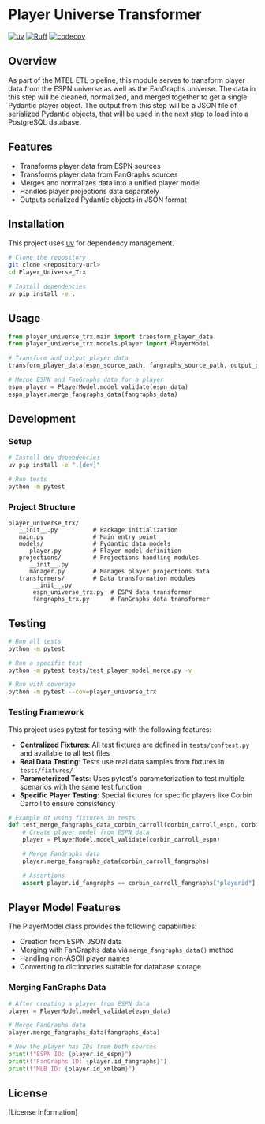 # Player Universe Transformer
[![uv](https://img.shields.io/endpoint?url=https://raw.githubusercontent.com/astral-sh/uv/main/assets/badge/v0.json)](https://github.com/astral-sh/uv)
[![Ruff](https://img.shields.io/endpoint?url=https://raw.githubusercontent.com/astral-sh/ruff/main/assets/badge/v2.json)](https://github.com/astral-sh/ruff)
[![codecov](https://codecov.io/gh/MTBLL/Player_Universe_Trx/graph/badge.svg?token=9EE4ZWL41W)](https://codecov.io/gh/MTBLL/Player_Universe_Trx)

## Overview

As part of the MTBL ETL pipeline, this module serves to transform player data from the ESPN universe as well as the FanGraphs universe. The data in this step will be cleaned, normalized, and merged together to get a single Pydantic player object. The output from this step will be a JSON file of serialized Pydantic objects, that will be used in the next step to load into a PostgreSQL database.

## Features

- Transforms player data from ESPN sources
- Transforms player data from FanGraphs sources
- Merges and normalizes data into a unified player model
- Handles player projections data separately
- Outputs serialized Pydantic objects in JSON format

## Installation

This project uses [uv](https://github.com/astral-sh/uv) for dependency management.

```bash
# Clone the repository
git clone <repository-url>
cd Player_Universe_Trx

# Install dependencies
uv pip install -e .
```

## Usage

```python
from player_universe_trx.main import transform_player_data
from player_universe_trx.models.player import PlayerModel

# Transform and output player data
transform_player_data(espn_source_path, fangraphs_source_path, output_path)

# Merge ESPN and FanGraphs data for a player
espn_player = PlayerModel.model_validate(espn_data)
espn_player.merge_fangraphs_data(fangraphs_data)
```

## Development

### Setup

```bash
# Install dev dependencies
uv pip install -e ".[dev]"

# Run tests
python -m pytest
```

### Project Structure

```
player_universe_trx/
   __init__.py          # Package initialization
   main.py              # Main entry point
   models/              # Pydantic data models
      player.py         # Player model definition
   projections/         # Projections handling modules
      __init__.py
      manager.py        # Manages player projections data
   transformers/        # Data transformation modules
       __init__.py
       espn_universe_trx.py  # ESPN data transformer
       fangraphs_trx.py      # FanGraphs data transformer
```

## Testing

```bash
# Run all tests
python -m pytest

# Run a specific test
python -m pytest tests/test_player_model_merge.py -v

# Run with coverage
python -m pytest --cov=player_universe_trx
```

### Testing Framework

This project uses pytest for testing with the following features:

- **Centralized Fixtures**: All test fixtures are defined in `tests/conftest.py` and available to all test files
- **Real Data Testing**: Tests use real data samples from fixtures in `tests/fixtures/`
- **Parameterized Tests**: Uses pytest's parameterization to test multiple scenarios with the same test function
- **Specific Player Testing**: Special fixtures for specific players like Corbin Carroll to ensure consistency

```python
# Example of using fixtures in tests
def test_merge_fangraphs_data_corbin_carroll(corbin_carroll_espn, corbin_carroll_fangraphs):
    # Create player model from ESPN data
    player = PlayerModel.model_validate(corbin_carroll_espn)

    # Merge FanGraphs data
    player.merge_fangraphs_data(corbin_carroll_fangraphs)

    # Assertions
    assert player.id_fangraphs == corbin_carroll_fangraphs["playerid"]
```

## Player Model Features

The PlayerModel class provides the following capabilities:

- Creation from ESPN JSON data
- Merging with FanGraphs data via `merge_fangraphs_data()` method
- Handling non-ASCII player names
- Converting to dictionaries suitable for database storage

### Merging FanGraphs Data

```python
# After creating a player from ESPN data
player = PlayerModel.model_validate(espn_data)

# Merge FanGraphs data
player.merge_fangraphs_data(fangraphs_data)

# Now the player has IDs from both sources
print(f"ESPN ID: {player.id_espn}")
print(f"FanGraphs ID: {player.id_fangraphs}")
print(f"MLB ID: {player.id_xmlbam}")
```

## License

[License information]
